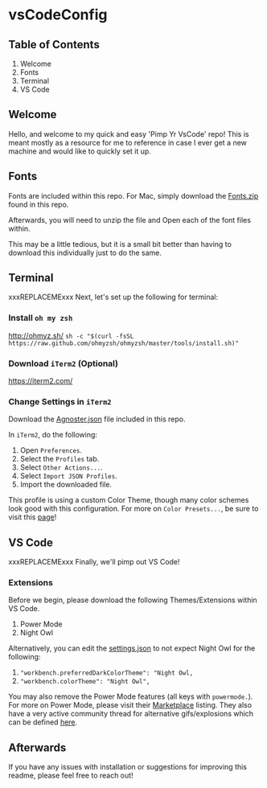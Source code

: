 # vsCodeConfig

## Table of Contents
1. Welcome
2. Fonts
3. Terminal
4. VS Code

## Welcome
Hello, and welcome to my quick and easy 'Pimp Yr VsCode' repo!
This is meant mostly as a resource for me to reference in case I ever get a new machine and would like to quickly set it up.

## Fonts
Fonts are included within this repo.
For Mac, simply download the [Fonts.zip](https://github.com/airpick/vsCodeConfig/raw/main/Fonts.zip) found in this repo.

Afterwards, you will need to unzip the file and Open each of the font files within.

This may be a little tedious, but it is a small bit better than having to download this individually just to do the same.

## Terminal
xxxREPLACEMExxx
Next, let's set up the following for terminal:

### Install `oh my zsh`
http://ohmyz.sh/
```sh -c "$(curl -fsSL https://raw.github.com/ohmyzsh/ohmyzsh/master/tools/install.sh)"```

### Download `iTerm2` (Optional)
https://iterm2.com/

### Change Settings in `iTerm2`
Download the [Agnoster.json](https://raw.githubusercontent.com/airpick/vsCodeConfig/main/Agnoster.json) file included in this repo.

In `iTerm2`, do the following:
1. Open `Preferences`.
2. Select the `Profiles` tab.
3. Select `Other Actions...`.
4. Select `Import JSON Profiles`.
5. Import the downloaded file.

This profile is using a custom Color Theme, though many color schemes look good with this configuration.
For more on `Color Presets...`, be sure to visit this [page](https://iterm2colorschemes.com/)!

## VS Code
xxxREPLACEMExxx
Finally, we'll pimp out VS Code!

### Extensions
Before we begin, please download the following Themes/Extensions within VS Code.
1. Power Mode
2. Night Owl

Alternatively, you can edit the [settings.json](https://github.com/airpick/vsCodeConfig/blob/main/settings.json) to not expect Night Owl for the following:
1. `"workbench.preferredDarkColorTheme": "Night Owl,`
2. `"workbench.colorTheme": "Night Owl",`

You may also remove the Power Mode features (all keys with `powermode.`).
For more on Power Mode, please visit their [Marketplace](https://marketplace.visualstudio.com/items?itemName=hoovercj.vscode-power-mode) listing.
They also have a very active community thread for alternative gifs/explosions which can be defined [here](https://github.com/hoovercj/vscode-power-mode/issues/1).

## Afterwards
If you have any issues with installation or suggestions for improving this readme, please feel free to reach out!

